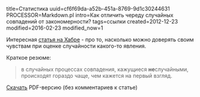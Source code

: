 title=Статистика
uuid=cf6f69da-a52b-451a-8769-9d1c30244631
PROCESSOR=Markdown.pl
intro=Как отличить череду случайных совпадений от закономерности?
tags=ссылки
created=2012-12-23
modified=2016-02-23
modified_now=1


Интересная [статья на Хабре][link] - про то, насколько можно доверять своим чувствам при оценке случайности какого-то явления.

[link]: http://habrahabr.ru/post/163621/

Краткое резюме:

> в случайных процессах совпадения, кажущиеся **не**случайными, происходят гораздо чаще, чем кажется на первый взгляд.

[Скачать][down] PDF-версию (без комментариев к статье)

[down]: статистика.pdf
